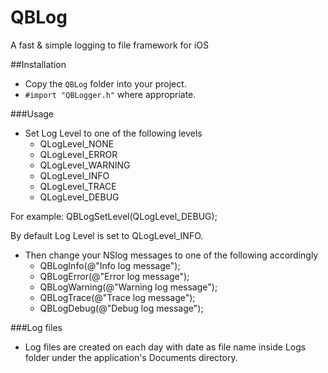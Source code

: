 QBLog
===============

A fast &amp; simple logging to file framework for iOS

##Installation

- Copy the `QBLog` folder into your project.
- `#import "QBLogger.h"` where appropriate. 

###Usage

* Set Log Level to one of the following levels
  * QLogLevel_NONE
  * QLogLevel_ERROR
  * QLogLevel_WARNING
  * QLogLevel_INFO
  * QLogLevel_TRACE
  * QLogLevel_DEBUG
 
For example:
  QBLogSetLevel(QLogLevel_DEBUG);
  
By default Log Level is set to QLogLevel_INFO.

* Then change your NSlog messages to one of the following accordingly
  * QBLogInfo(@"Info log message");
  * QBLogError(@"Error log message");
  * QBLogWarning(@"Warning log message");
  * QBLogTrace(@"Trace log message");
  * QBLogDebug(@"Debug log message");
  

###Log files

* Log files are created on each day with date as file name inside Logs folder under the application's Documents directory.


